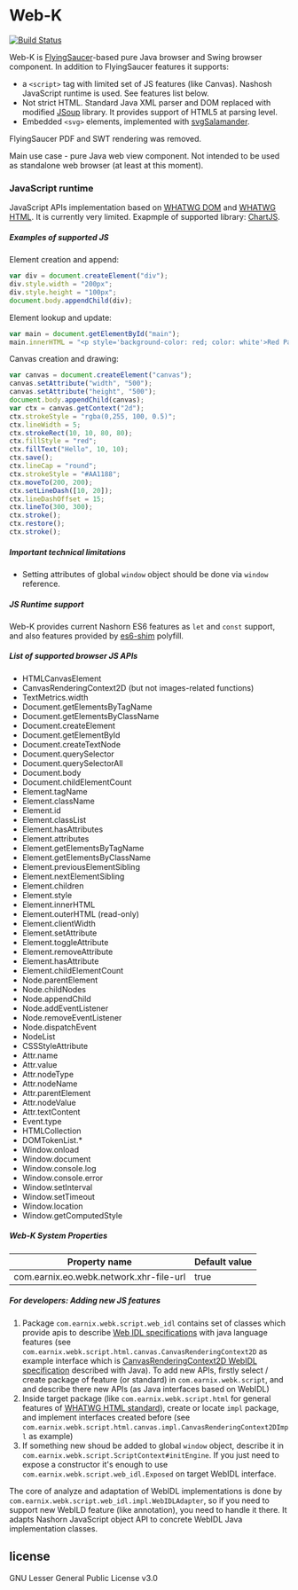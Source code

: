 # Web-K
[![Build Status](https://travis-ci.org/Earnix/Web-K.svg?branch=master)](https://travis-ci.org/Earnix/Web-K)

Web-K is [FlyingSaucer](https://github.com/flyingsaucerproject/flyingsaucer)-based pure Java browser and Swing browser component. In addition to FlyingSaucer features it supports:
* a `<script>` tag with limited set of JS features (like Canvas). Nashosh JavaScript runtime is used. See features list below. 
* Not strict HTML. Standard Java XML parser and DOM replaced with modified [JSoup](https://github.com/jhy/jsoup) library. It provides support of HTML5 at parsing level.
* Embedded `<svg>` elements, implemented with [svgSalamander](https://github.com/blackears/svgSalamander).

FlyingSaucer PDF and SWT rendering was removed.

Main use case - pure Java web view component. Not intended to be used as standalone web browser (at least at this moment).

### JavaScript runtime

JavaScript APIs implementation based on [WHATWG DOM](https://dom.spec.whatwg.org/) and [WHATWG HTML](specification). It is currently very limited. Exapmple of supported library: [ChartJS](http://www.chartjs.org/).

##### Examples of supported JS

Element creation and append:
```js
var div = document.createElement("div");
div.style.width = "200px";
div.style.height = "100px";
document.body.appendChild(div);
```

Element lookup and update:
```js
var main = document.getElementById("main");
main.innerHTML = "<p style='background-color: red; color: white'>Red Paragraph</p>"
```

Canvas creation and drawing:
```js
var canvas = document.createElement("canvas");
canvas.setAttribute("width", "500");
canvas.setAttribute("height", "500");
document.body.appendChild(canvas);
var ctx = canvas.getContext("2d");
ctx.strokeStyle = "rgba(0,255, 100, 0.5)";
ctx.lineWidth = 5;
ctx.strokeRect(10, 10, 80, 80);
ctx.fillStyle = "red";
ctx.fillText("Hello", 10, 10);
ctx.save();
ctx.lineCap = "round";
ctx.strokeStyle = "#AA1188";
ctx.moveTo(200, 200);
ctx.setLineDash([10, 20]);
ctx.lineDashOffset = 15;
ctx.lineTo(300, 300);
ctx.stroke();
ctx.restore();
ctx.stroke();
```

##### Important technical limitations
* Setting attributes of global `window` object should be done via `window` reference.

##### JS Runtime support

Web-K provides current Nashorn ES6 features as `let` and `const` support, and also features provided by [es6-shim](https://github.com/paulmillr/es6-shim) polyfill. 

##### List of supported browser JS APIs
* HTMLCanvasElement
* CanvasRenderingContext2D (but not images-related functions)
* TextMetrics.width
* Document.getElementsByTagName
* Document.getElementsByClassName
* Document.createElement
* Document.getElementById
* Document.createTextNode
* Document.querySelector
* Document.querySelectorAll
* Document.body
* Document.childElementCount
* Element.tagName
* Element.className
* Element.id
* Element.classList
* Element.hasAttributes
* Element.attributes
* Element.getElementsByTagName
* Element.getElementsByClassName
* Element.previousElementSibling
* Element.nextElementSibling
* Element.children
* Element.style
* Element.innerHTML
* Element.outerHTML (read-only)
* Element.clientWidth
* Element.setAttribute
* Element.toggleAttribute
* Element.removeAttribute
* Element.hasAttribute
* Element.childElementCount
* Node.parentElement
* Node.childNodes
* Node.appendChild
* Node.addEventListener
* Node.removeEventListener
* Node.dispatchEvent
* NodeList
* CSSStyleAttribute
* Attr.name
* Attr.value
* Attr.nodeType
* Attr.nodeName
* Attr.parentElement
* Attr.nodeValue
* Attr.textContent
* Event.type
* HTMLCollection
* DOMTokenList.*
* Window.onload
* Window.document
* Window.console.log
* Window.console.error
* Window.setInterval
* Window.setTimeout
* Window.location
* Window.getComputedStyle

##### Web-K System Properties
| Property name | Default value |
|---------------|---------------|
|com.earnix.eo.webk.network.xhr-file-url|true|

##### For developers: Adding new JS features
1. Package `com.earnix.webk.script.web_idl` contains set of classes which provide apis to describe [Web IDL specifications](https://heycam.github.io/webidl/) with java language features (see `com.earnix.webk.script.html.canvas.CanvasRenderingContext2D` as example interface which is [CanvasRenderingContext2D WebIDL specification](https://html.spec.whatwg.org/multipage/canvas.html#canvasrenderingcontext2d) described with Java). To add new APIs, firstly select / create package of feature (or standard) in `com.earnix.webk.script`, and and describe there new APIs (as Java interfaces based on WebIDL)
2. Inside target package (like `com.earnix.webk.script.html` for general features of [WHATWG HTML standard](https://html.spec.whatwg.org/)), create or locate `impl` package, and implement interfaces created before (see `com.earnix.webk.script.html.canvas.impl.CanvasRenderingContext2DImpl` as example)
3. If something new shoud be added to global `window` object, describe it in `com.earnix.webk.script.ScriptContext#initEngine`. If you just need to expose a constructor it's enough to use `com.earnix.webk.script.web_idl.Exposed` on target WebIDL interface.

The core of analyze and adaptation of WebIDL implementations is done by `com.earnix.webk.script.web_idl.impl.WebIDLAdapter`, so if you need to support new WebILD feature (like annotation), you need to handle it there. It adapts Nashorn JavaScript object API to concrete WebIDL Java implementation classes.


## license
GNU Lesser General Public License v3.0
